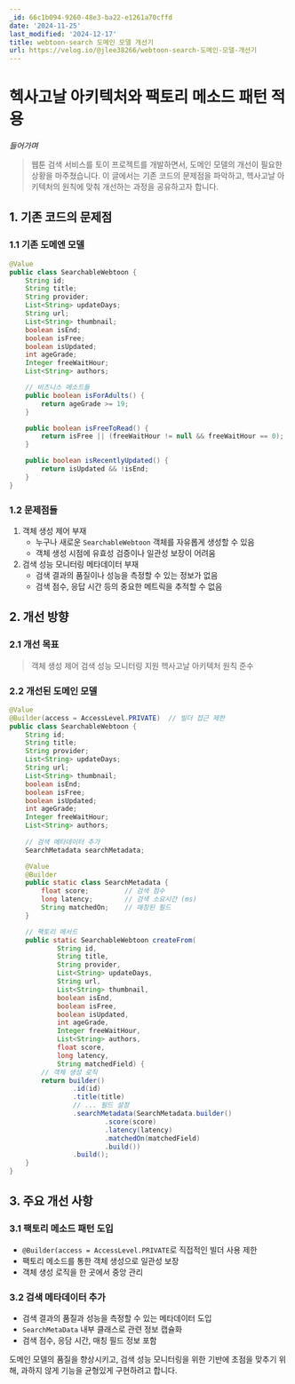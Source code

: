 ```yaml
---
_id: 66c1b094-9260-48e3-ba22-e1261a70cffd
date: '2024-11-25'
last_modified: '2024-12-17'
title: webtoon-search 도메인 모델 개선기
url: https://velog.io/@jlee38266/webtoon-search-도메인-모델-개선기
---
```


# 헥사고날 아키텍처와 팩토리 메소드 패턴 적용

_들어가며_

> 웹툰 검색 서비스를 토이 프로젝트를 개발하면서, 도메인 모델의 개선이 필요한 상황을 마주쳤습니다. 이 글에서는 기존 코드의 문제점을 파악하고, 헥사고날 아키텍처의 원칙에 맞춰 개선하는 과정을 공유하고자 합니다.

## 1. 기존 코드의 문제점

### 1.1 기존 도메엔 모델
```java
@Value
public class SearchableWebtoon {
    String id;
    String title;
    String provider;
    List<String> updateDays;
    String url;
    List<String> thumbnail;
    boolean isEnd;
    boolean isFree;
    boolean isUpdated;
    int ageGrade;
    Integer freeWaitHour;
    List<String> authors;

    // 비즈니스 메소드들
    public boolean isForAdults() {
        return ageGrade >= 19;
    }

    public boolean isFreeToRead() {
        return isFree || (freeWaitHour != null && freeWaitHour == 0);
    }

    public boolean isRecentlyUpdated() {
        return isUpdated && !isEnd;
    }
}
```

### 1.2 문제점들
1. 객체 생성 제어 부재
   - 누구나 새로운 `SearchableWebtoon` 객체를 자유롭게 생성할 수 있음
   - 객체 생성 시점에 유효성 검증이나 일관성 보장이 어려움
 2. 검색 성능 모니터링 메타데이터 부재
    - 검색 결과의 품질이나 성능을 측정할 수 있는 정보가 없음
    - 검색 점수, 응답 시간 등의 중요한 메트릭을 추적할 수 없음
    
## 2. 개선 방향
### 2.1 개선 목표
>  객체 생성 제어
> 검색 성능 모니터링 지원
> 헥사고날 아키텍처 원칙 준수

### 2.2 개선된 도메인 모델
```java
@Value
@Builder(access = AccessLevel.PRIVATE)  // 빌더 접근 제한
public class SearchableWebtoon {
    String id;
    String title;
    String provider;
    List<String> updateDays;
    String url;
    List<String> thumbnail;
    boolean isEnd;
    boolean isFree;
    boolean isUpdated;
    int ageGrade;
    Integer freeWaitHour;
    List<String> authors;
    
    // 검색 메타데이터 추가
    SearchMetadata searchMetadata;

    @Value
    @Builder
    public static class SearchMetadata {
        float score;         // 검색 점수
        long latency;        // 검색 소요시간 (ms)
        String matchedOn;    // 매칭된 필드
    }

    // 팩토리 메서드
    public static SearchableWebtoon createFrom(
            String id,
            String title,
            String provider,
            List<String> updateDays,
            String url,
            List<String> thumbnail,
            boolean isEnd,
            boolean isFree,
            boolean isUpdated,
            int ageGrade,
            Integer freeWaitHour,
            List<String> authors,
            float score,
            long latency,
            String matchedField) {
        // 객체 생성 로직
        return builder()
                .id(id)
                .title(title)
                // ... 필드 설정
                .searchMetadata(SearchMetadata.builder()
                        .score(score)
                        .latency(latency)
                        .matchedOn(matchedField)
                        .build())
                .build();
    }
}
````

## 3. 주요 개선 사항
### 3.1 팩토리 메소드 패턴 도입
- `@Builder(access = AccessLevel.PRIVATE`로 직접적인 빌더 사용 제한
- 팩토리 메소드를 통한 객체 생성으로 일관성 보장
- 객체 생성 로직을 한 곳에서 중앙 관리
  
### 3.2 검색 메타데이터 추가
- 검색 결과의 품질과 성능을 측정할 수 있는 메타데이터 도입
- `SearchMetaData` 내부 클래스로 관련 정보 캡슐화
- 검색 점수, 응담 시간, 매칭 필드 정보 포함

도메인 모델의 품질을 향상시키고, 검색 성능 모니터링을 위한 기반에 초점을 맞추기 위해, 과하지 않게 기능을 균형있게 구현하려고 합니다.